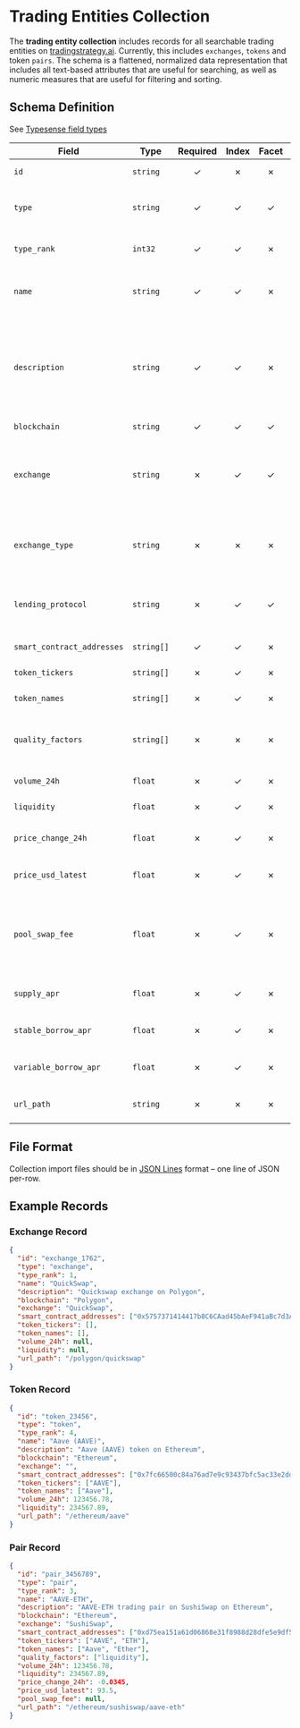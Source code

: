 # Trading Entities Collection

The **trading entity collection** includes records for all searchable trading entities on
[tradingstrategy.ai](https://tradingstrategy.ai). Currently, this includes `exchanges`, `tokens` and
token `pairs`. The schema is a flattened, normalized data representation that includes all
text-based attributes that are useful for searching, as well as numeric measures that are useful
for filtering and sorting.

## Schema Definition

See [Typesense field types](https://typesense.org/docs/0.22.2/api/collections.html#field-types)

| Field | Type | Required | Index | Facet | Details |
| ---   | ---  | :---:    | :---: | :---: | ---     |
| `id`                       | `string`   | ✓ | ✗ | ✗ | `exchange_1` \| `token_2345` \| `pair_45678` \| `reserve_567` |
| `type`                     | `string`   | ✓ | ✓ | ✓ | `exchange` \| `token` \| `pair` \| `reserve`<br>for faceting and possibly grouping results |
| `type_rank`                | `int32`    | ✓ | ✓ | ✗ | `exchange=1` \| `pair=2` \| `token=3` \| `reserve=4`<br>for ranking in quick search |
| `name`                     | `string`   | ✓ | ✓ | ✗ | `exchange:` "QuickSwap"<br>`token:` "Aave (AAVE)"<br>`pair:` "AAVE-ETH"<br>`reserve:` "Dai Stablecoin" |
| `description`              | `string`   | ✓ | ✓ | ✗ | `exchange:` "QuickSwap on Polygon"<br>`token:` "Aave (AAVE) token on Ethereum"<br>`pair:` "AAVE-ETH trading pair on SushiSwap on Ethereum"<br>`reserve:` "Dai Stablecoin on Aave V3" |
| `blockchain`               | `string`   | ✓ | ✓ | ✓ | e.g., "polygon", "ethereum" |
| `exchange`                 | `string`   | ✗ | ✓ | ✓ | e.g., "Uniswap v2", "Sushiswap"<br>same as `name` for exchanges; set to `exchange.name` for pairs; leave blank for tokens and reserves |
| `exchange_type`            | `string`   | ✗ | ✗ | ✗ | e.g., "uniswap_v2", "uniswap_v2_incompatible"<br>set on exchanges and pairs; not set for tokens or reserves |
| `lending_protocol`         | `string`   | ✗ | ✓ | ✓ | e.g., "Aave V3"<br>set to `reserve.protocol_name` for lending reserves; leave blank for other entities |
| `smart_contract_addresses` | `string[]` | ✓ | ✓ | ✗ | array of all indexable addresses for the type |
| `token_tickers`            | `string[]` | ✗ | ✓ | ✗ | array of all indexable token tickers for the type |
| `token_names`              | `string[]` | ✗ | ✓ | ✗ | array of all indexable token names for the type |
| `quality_factors`          | `string[]` | ✗ | ✗ | ✗ | array of factors used to identify "low quality" entities<br>current possible values: `liquidity` |
| `volume_24h`               | `float`    | ✗ | ✓ | ✗ | in USD; advanced search filtering / ranking |
| `liquidity`                | `float`    | ✗ | ✓ | ✗ | in USD; advanced search filtering / ranking |
| `price_change_24h`         | `float`    | ✗ | ✓ | ✗ | percent (expresed as decimal); secondary sort criterion for tokens & pairs |
| `price_usd_latest`         | `float`    | ✗ | ✓ | ✗ | in USD; not valuable for filtering / ranking - used for display only |
| `pool_swap_fee`            | `float`    | ✗ | ✓ | ✗ | percent (expressed as decimal); only applies to Uniswap V3 (or similar) pairs<br>current possible values: `0.0005` (`0.05%`), `0.003` (`0.3%`), `0.01` (1%) |
| `supply_apr`               | `float`    | ✗ | ✓ | ✗ | percent (expressed as percentage); only applies to lending reserves |
| `stable_borrow_apr`        | `float`    | ✗ | ✓ | ✗ | percent (expressed as percentage); only applies to lending reserves |
| `variable_borrow_apr`      | `float`    | ✗ | ✓ | ✗ | percent (expressed as percentage); only applies to lending reserves |
| `url_path`                 | `string`   | ✗ | ✗ | ✗ | path of entity on tradingstrategy.ai (not including URL base) |

## File Format

Collection import files should be in [JSON Lines](https://jsonlines.org) format – one line of JSON per-row.

## Example Records

### Exchange Record

```json
{
  "id": "exchange_1762",
  "type": "exchange",
  "type_rank": 1,
  "name": "QuickSwap",
  "description": "Quickswap exchange on Polygon",
  "blockchain": "Polygon",
  "exchange": "QuickSwap",
  "smart_contract_addresses": ["0x5757371414417b8C6CAad45bAeF941aBc7d3Ab32"],
  "token_tickers": [],
  "token_names": [],
  "volume_24h": null,
  "liquidity": null,
  "url_path": "/polygon/quickswap"
}
```

### Token Record

```json
{
  "id": "token_23456",
  "type": "token",
  "type_rank": 4,
  "name": "Aave (AAVE)",
  "description": "Aave (AAVE) token on Ethereum",
  "blockchain": "Ethereum",
  "exchange": "",
  "smart_contract_addresses": ["0x7fc66500c84a76ad7e9c93437bfc5ac33e2ddae9"],
  "token_tickers": ["AAVE"],
  "token_names": ["Aave"],
  "volume_24h": 123456.78,
  "liquidity": 234567.89,
  "url_path": "/ethereum/aave"
}
```

### Pair Record

```json
{
  "id": "pair_3456789",
  "type": "pair",
  "type_rank": 3,
  "name": "AAVE-ETH",
  "description": "AAVE-ETH trading pair on SushiSwap on Ethereum",
  "blockchain": "Ethereum",
  "exchange": "SushiSwap",
  "smart_contract_addresses": ["0xd75ea151a61d06868e31f8988d28dfe5e9df57b4", "0x7fc66500c84a76ad7e9c93437bfc5ac33e2ddae9", "0xc02aaa39b223fe8d0a0e5c4f27ead9083c756cc2"],
  "token_tickers": ["AAVE", "ETH"],
  "token_names": ["Aave", "Ether"],
  "quality_factors": ["liquidity"],
  "volume_24h": 123456.78,
  "liquidity": 234567.89,
  "price_change_24h": -0.0345,
  "price_usd_latest": 93.5,
  "pool_swap_fee": null,
  "url_path": "/ethereum/sushiswap/aave-eth"
}
```
